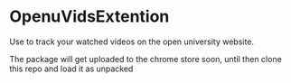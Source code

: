 # OpenuVidsExtention

Use to track your watched videos on the open university website.

The package will get uploaded to the chrome store soon, until then clone this repo and load it as unpacked
